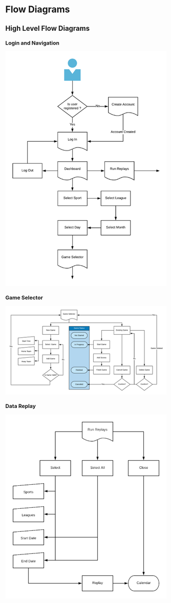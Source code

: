 # Flow Diagrams

## High Level Flow Diagrams

### Login and Navigation

![](../../.gitbook/assets/image%20%282%29.png)

### Game Selector

![](../../.gitbook/assets/image%20%281%29.png)

### Data Replay

![](../../.gitbook/assets/image.png)

